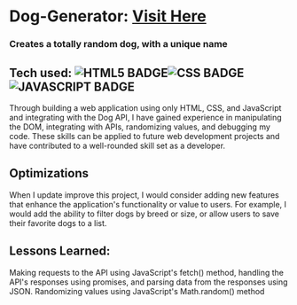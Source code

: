 ﻿# Dog-Generator: <a target="_blank" href="https://dog-generator-api.netlify.app">Visit Here</a>
 
### Creates a totally random dog, with a unique name 

## Tech used: ![HTML5 BADGE](https://img.shields.io/static/v1?label=|&message=HTML5&color=23555f&style=plastic&logo=html5)![CSS BADGE](https://img.shields.io/static/v1?label=|&message=CSS3&color=285f65&style=plastic&logo=css3)![JAVASCRIPT BADGE](https://img.shields.io/static/v1?label=|&message=JAVASCRIPT&color=3c7f5d&style=plastic&logo=javascript)


Through building a web application using only HTML, CSS, and JavaScript and integrating with the Dog API, I have gained experience in manipulating the DOM, integrating with APIs, randomizing values, and debugging my code. These skills can be applied to future web development projects and have contributed to a well-rounded skill set as a developer.

## Optimizations

When I update improve this project, I would consider adding new features that enhance the application's functionality or value to users. For example, I would add the ability to filter dogs by breed or size, or allow users to save their favorite dogs to a list.

## Lessons Learned:

Making requests to the API using JavaScript's fetch() method, handling the API's responses using promises, and parsing data from the responses using JSON.
Randomizing values using JavaScript's Math.random() method
